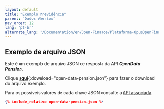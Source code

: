 ```yaml
---
layout: default
title: "Exemplo Previdência"
parent: "Dados Abertos"
nav_order: 12
lang: "pt-br"
alternate_lang: "/Documentation/en/Open-Finance/Plataforma-OpusOpenFinance/Integração/apis-dados-abertos/DadosAbertos-Pension/"
---
```


## Exemplo de arquivo JSON

Este é um exemplo de arquivo JSON de resposta da API ***OpenData Pension***.

Clique [**aqui**](open-data-pension.json){:download="open-data-pension.json"} para fazer o download do arquivo exemplo.

Para os possíveis valores de cada chave JSON consulte a [API associada][Link-API].

```json
{% include_relative open-data-pension.json %}
```

[Link-API]: ../../../../swagger-ui/index.html?api=open-data-pension
